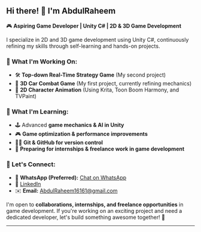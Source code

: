 ## Hi there! 👋 I'm AbdulRaheem

🎮 **Aspiring Game Developer | Unity C# | 2D & 3D Game Development**  

I specialize in 2D and 3D game development using Unity C#, continuously refining my skills through self-learning and hands-on projects.  

### 🚀 What I'm Working On:
- 🛠️ **Top-down Real-Time Strategy Game** (My second project)
- 🚗 **3D Car Combat Game** (My first project, currently refining mechanics)
- 🎨 **2D Character Animation** (Using Krita, Toon Boom Harmony, and TVPaint)

### 📖 What I'm Learning:
- 🕹️ Advanced **game mechanics & AI in Unity**
- 🎮 **Game optimization & performance improvements**
- 🧑‍💻 **Git & GitHub for version control**
- 💼 **Preparing for internships & freelance work in game development**

### 🤝 Let's Connect:
- 📱 **WhatsApp (Preferred):** [Chat on WhatsApp](https://wa.me/923364518167)  
- 🔗 [LinkedIn](https://www.linkedin.com/in/abdulraheem-usman-1603011a3/)  
- ✉️ **Email:** AbdulRaheem16161@gmail.com  


I'm open to **collaborations, internships, and freelance opportunities** in game development. If you're working on an exciting project and need a dedicated developer, let's build something awesome together! 🚀  

---
